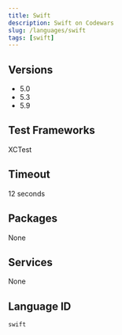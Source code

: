 ```yaml
---
title: Swift
description: Swift on Codewars
slug: /languages/swift
tags: [swift]
---
```



## Versions

- 5.0
- 5.3
- 5.9

## Test Frameworks
XCTest

## Timeout
12 seconds

## Packages
None 

## Services
None

## Language ID
`swift`
